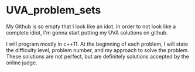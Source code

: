 # UVA_problem_sets
My Github is so empty that I look like an idot.
In order to not look like a complete idiot, I'm gonna start putting my UVA solutions on github.

I will program mostly in c++11. At the beginning of each problem, I will state the difficulty level, problem number, and my approach to solve the problem. These solutions are not perfect, but are definitely solutions accepted by the online judge.

